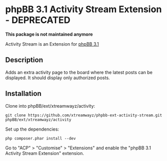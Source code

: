 # phpBB 3.1 Activity Stream Extension - DEPRECATED

**This package is not maintained anymore**

Activity Stream is an Extension for [phpBB 3.1](https://www.phpbb.com/)

## Description

Adds an extra activity page to the board where the latest posts can be displayed. It should display only authorized posts.

## Installation

Clone into phpBB/ext/xtreamwayz/activity:

    git clone https://github.com/xtreamwayz/phpbb-ext-activity-stream.git phpBB/ext/xtreamwayz/activity

Set up the dependencies:

    php composer.phar install --dev

Go to "ACP" > "Customise" > "Extensions" and enable the "phpBB 3.1 Activity Stream Extension" extension.
